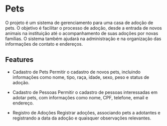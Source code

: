 # Pets

O projeto é um sistema de gerenciamento para uma casa de adoção de pets. 
O objetivo é facilitar o processo de adoção, desde a entrada de novos animais na instituição até o 
acompanhamento de suas adoções por novas famílias. O sistema também ajudará na administração e na organização das informações de contato e endereços.


## Features

- Cadastro de Pets
Permitir o cadastro de novos pets, incluindo informações como nome, tipo, raça, idade, sexo, peso e status de adoção.

- Cadastro de Pessoas
Permitir o cadastro de pessoas interessadas em adotar pets, com informações como nome, CPF, telefone, email e endereço.

- Registro de Adoções
Registrar adoções, associando pets a adotantes e registrando a data da adoção e quaisquer observações relevantes.

